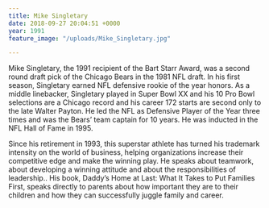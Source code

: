 ```yaml
---
title: Mike Singletary
date: 2018-09-27 20:04:51 +0000
year: 1991
feature_image: "/uploads/Mike_Singletary.jpg"

---
```

Mike Singletary, the 1991 recipient of the Bart Starr Award, was a second round draft pick of the Chicago Bears in the 1981 NFL draft. In his first season, Singletary earned NFL defensive rookie of the year honors. As a middle linebacker, Singletary played in Super Bowl XX and his 10 Pro Bowl selections are a Chicago record and his career 172 starts are second only to the late Walter Payton. He led the NFL as Defensive Player of the Year three times and was the Bears’ team captain for 10 years. He was inducted in the NFL Hall of Fame in 1995.

Since his retirement in 1993, this superstar athlete has turned his trademark intensity on the world of business, helping organizations increase their competitive edge and make the winning play. He speaks about teamwork, about developing a winning attitude and about the responsibilities of leadership.. His book, Daddy’s Home at Last: What It Takes to Put Families First, speaks directly to parents about how important they are to their children and how they can successfully juggle family and career.